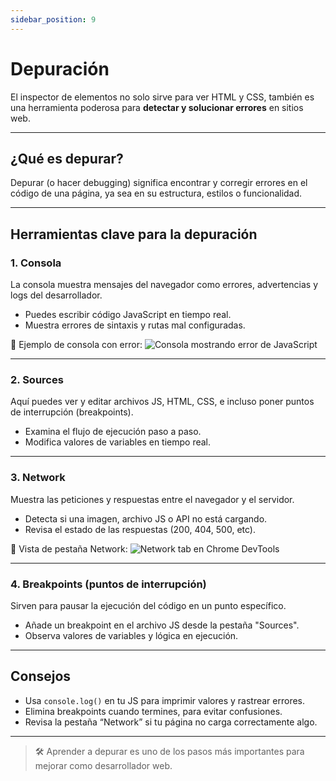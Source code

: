 ```yaml
---
sidebar_position: 9
---
```


# Depuración

El inspector de elementos no solo sirve para ver HTML y CSS, también es una herramienta poderosa para **detectar y solucionar errores** en sitios web.

---

## ¿Qué es depurar?

Depurar (o hacer debugging) significa encontrar y corregir errores en el código de una página, ya sea en su estructura, estilos o funcionalidad.

---

## Herramientas clave para la depuración

### 1. **Consola**
La consola muestra mensajes del navegador como errores, advertencias y logs del desarrollador.

- Puedes escribir código JavaScript en tiempo real.
- Muestra errores de sintaxis y rutas mal configuradas.

📸 Ejemplo de consola con error: 
![Consola mostrando error de JavaScript](https://i.ibb.co/HfZsJyLP/Screenshot-9.png)

---

### 2. **Sources**
Aquí puedes ver y editar archivos JS, HTML, CSS, e incluso poner puntos de interrupción (breakpoints).

- Examina el flujo de ejecución paso a paso.
- Modifica valores de variables en tiempo real.

---

### 3. **Network**
Muestra las peticiones y respuestas entre el navegador y el servidor.

- Detecta si una imagen, archivo JS o API no está cargando.
- Revisa el estado de las respuestas (200, 404, 500, etc).

📸 Vista de pestaña Network:
![Network tab en Chrome DevTools](https://i.ibb.co/zWCL5DPn/Screenshot-10.png)

---

### 4. **Breakpoints (puntos de interrupción)**
Sirven para pausar la ejecución del código en un punto específico.

- Añade un breakpoint en el archivo JS desde la pestaña "Sources".
- Observa valores de variables y lógica en ejecución.

---

## Consejos

- Usa `console.log()` en tu JS para imprimir valores y rastrear errores.
- Elimina breakpoints cuando termines, para evitar confusiones.
- Revisa la pestaña “Network” si tu página no carga correctamente algo.

---

> 🛠️ Aprender a depurar es uno de los pasos más importantes para mejorar como desarrollador web.
